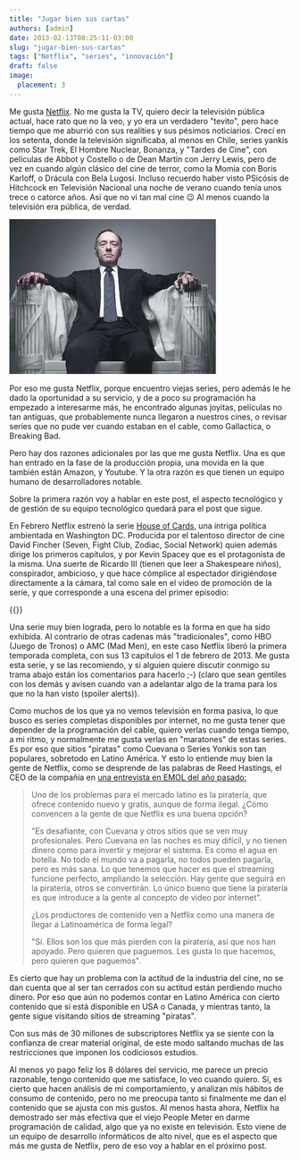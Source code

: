 ```yaml
---
title: "Jugar bien sus cartas"
authors: [admin]
date: 2013-02-13T08:25:11-03:00
slug: "jugar-bien-sus-cartas"
tags: ["Netflix", "series", "innovación"]
draft: false
image:
  placement: 3
---
```


Me gusta [Netflix](http://www.netflix.com). No me gusta la TV, quiero
decir la televisión pública actual, hace rato que no la veo, y yo era un
verdadero "tevito", pero hace tiempo que me aburrió con sus realities
y sus pésimos noticiarios. Crecí en los setenta, donde la televisión
significaba, al menos en Chile, series yankis como Star Trek, El Hombre
Nuclear, Bonanza, y "Tardes de Cine", con películas de Abbot y
Costello o de Dean Martin con Jerry Lewis, pero de vez en cuando algún
clásico del cine de terror, como la Momia con Boris Karloff, o Drácula
con Bela Lugosi. Incluso recuerdo haber visto PSicósis de Hitchcock en
Televisión Nacional una noche de verano cuando tenía unos trece o
catorce años. Así que no vi tan mal cine :wink: Al menos cuando la
televisión era pública, de verdad.

![](house-of-cards.jpg)

Por eso me gusta Netflix, porque encuentro viejas series, pero además le
he dado la oportunidad a su servicio, y de a poco su programación ha
empezado a interesarme más, he encontrado algunas joyitas, películas no
tan antiguas, que probablemente nunca llegaron a nuestros cines, o
revisar series que no pude ver cuando estaban en el cable, como
Gallactica, o Breaking Bad.

Pero hay dos razones adicionales por las que me gusta Netflix. Una es
que han entrado en la fase de la producción propia, una movida en la que
también están Amazon, y Youtube. Y la otra razón es que tienen un equipo
humano de desarrolladores notable.

Sobre la primera razón voy a hablar en este post, el aspecto tecnológico
y de gestión de su equipo tecnológico quedará para el post que sigue.

En Febrero Netflix estrenó la serie [House of
Cards](http://www.imdb.es/title/tt1856010/), una intriga política
ambientada en Washington DC. Producida por el talentoso director de cine
David Fincher (Seven, Fight Club, Zodiac, Social Network) quien además
dirige los primeros capítulos, y por Kevin Spacey que es el protagonista
de la misma. Una suerte de Ricardo III (tienen que leer a Shakespeare
niños), conspirador, ambicioso, y que hace cómplice al espectador
dirigiéndose directamente a la cámara, tal como sale en el video de
promoción de la serie, y que corresponde a una escena del primer
episodio:

{{<youtube ULwUzF1q5w4 >}}

Una serie muy bien lograda, pero lo notable es la forma en que ha sido
exhibida. Al contrario de otras cadenas más "tradicionales", como HBO
(Juego de Tronos) o AMC (Mad Men), en este caso Netflix liberó la
primera temporada completa, con sus 13 capítulos el 1 de febrero de
2013. Me gusta esta serie, y se las recomiendo, y si alguien quiere
discutir conmigo su trama abajo están los comentarios para hacerlo ;-)
(claro que sean gentiles con los demás y avisen cuando van a adelantar
algo de la trama para los que no la han visto (spoiler alerts)).

Como muchos de los que ya no vemos televisión en forma pasiva, lo que
busco es series completas disponibles por internet, no me gusta tener
que depender de la programación del cable, quiero verlas cuando tenga
tiempo, a mi ritmo, y normalmente me gusta verlas en "maratones" de
estas series. Es por eso que sitios "piratas" como Cuevana o Series
Yonkis son tan populares, sobretodo en Latino América. Y esto lo
entiende muy bien la gente de Netflix, como se desprende de las palabras
de Reed Hastings, el CEO de la compañía en [una entrevista en EMOL del
año pasado:](http://www.emol.com/noticias/tecnologia/2012/08/29/557934/reed-hastings-sonamos-con-tener-10-millones-de-usuarios-de-netflix-en-latinoamerica.html)

> Uno de los problemas para el mercado latino es la piratería, que
> ofrece contenido nuevo y gratis, aunque de forma ilegal. ¿Cómo
> convencen a la gente de que Netflix es una buena opción?
>
> "Es desafiante, con Cuevana y otros sitios que se ven muy
> profesionales. Pero Cuevana en las noches es muy difícil, y no tienen
> dinero como para invertir y mejorar el sistema. Es como el agua en
> botella. No todo el mundo va a pagarla, no todos pueden pagarla, pero
> es más sana. Lo que tenemos que hacer es que el streaming funcione
> perfecto, ampliando la selección. Hay gente que seguirá en la
> piratería, otros se convertirán. Lo único bueno que tiene la piratería
> es que introduce a la gente al concepto de video por internet".
>
> ¿Los productores de contenido ven a Netflix como una manera de llegar
> a Latinoamérica de forma legal?
>
> "Sí. Ellos son los que más pierden con la piratería, así que nos han
> apoyado. Pero quieren que paguemos. Les gusta lo que hacemos, pero
> quieren que paguemos".

Es cierto que hay un problema con la actitud de la industria del cine,
no se dan cuenta que al ser tan cerrados con su actitud están perdiendo
mucho dinero. Por eso que aún no podemos contar en Latino América con
cierto contenido que sí está disponible en USA o Canada, y mientras
tanto, la gente sigue visitando sitios de streaming "piratas".

Con sus más de 30 millones de subscriptores Netflix ya se siente con la
confianza de crear material original, de este modo saltando muchas de
las restricciones que imponen los codiciosos estudios.

Al menos yo pago feliz los 8 dólares del servicio, me parece un precio
razonable, tengo contenido que me satisface, lo veo cuando quiero. Sí,
es cierto que hacen análisis de mi comportamiento, y analizan mis
hábitos de consumo de contenido, pero no me preocupa tanto si finalmente
me dan el contenido que se ajusta con mis gustos. Al menos hasta ahora,
Netflix ha demostrado ser más efectiva que el viejo People Meter en
darme programación de calidad, algo que ya no existe en televisión. Esto
viene de un equipo de desarrollo informáticos de alto nivel, que es el
aspecto que más me gusta de Netflix, pero de eso voy a hablar en el
próximo post.
